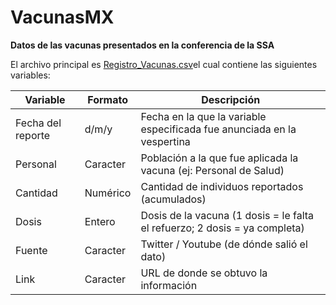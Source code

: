 # VacunasMX
**Datos de las vacunas presentados en la conferencia de la SSA**

El archivo principal es [Registro_Vacunas.csv](https://github.com/RodrigoZepeda/VacunasMX/Registro_Vacunas.csv)el cual contiene las siguientes variables:

| **Variable**      | **Formato** | **Descripción**                                                            |
|-------------------|-------------|----------------------------------------------------------------------------|
| Fecha del reporte | d/m/y       | Fecha en la que la variable especificada fue anunciada en la vespertina    |
| Personal          | Caracter    | Población a la que fue aplicada la vacuna (ej: Personal de Salud)          |
| Cantidad          | Numérico    | Cantidad de individuos reportados (acumulados)                             |
| Dosis             | Entero      | Dosis de la vacuna (1 dosis = le falta el refuerzo; 2 dosis = ya completa) |
| Fuente            | Caracter    | Twitter / Youtube (de dónde salió el dato)                                 |
| Link              | Caracter    | URL de donde se obtuvo la información                                      |
